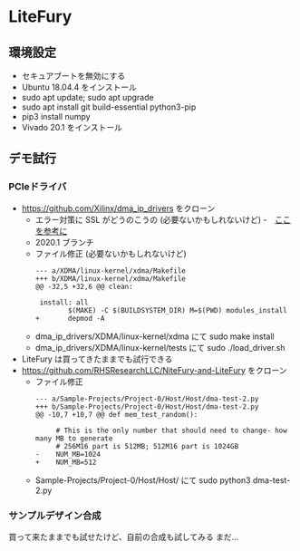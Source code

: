 # LiteFury
## 環境設定
- セキュアブートを無効にする
- Ubuntu 18.04.4 をインストール
- sudo apt update; sudo apt upgrade
- sudo apt install git build-essential python3-pip
- pip3 install numpy
- Vivado 20.1 をインストール

## デモ試行
### PCIeドライバ
- https://github.com/Xilinx/dma_ip_drivers をクローン
  - エラー対策に SSL がどうのこうの (必要ないかもしれないけど)
    -　[ここを参考に](https://superuser.com/questions/1214116/no-openssl-sign-file-signing-key-pem-leads-to-error-while-loading-kernel-modules/1322832#1322832)
  - 2020.1 ブランチ
  - ファイル修正 (必要ないかもしれないけど)
    ``` 
    --- a/XDMA/linux-kernel/xdma/Makefile
    +++ b/XDMA/linux-kernel/xdma/Makefile
    @@ -32,5 +32,6 @@ clean:
     
     install: all
            $(MAKE) -C $(BUILDSYSTEM_DIR) M=$(PWD) modules_install
    +       depmod -A
    ```
  - dma_ip_drivers/XDMA/linux-kernel/xdma にて sudo make install
  - dma_ip_drivers/XDMA/linux-kernel/tests にて sudo ./load_driver.sh 
- LiteFury は買ってきたままでも試行できる
- https://github.com/RHSResearchLLC/NiteFury-and-LiteFury をクローン
  - ファイル修正
    ```
    --- a/Sample-Projects/Project-0/Host/Host/dma-test-2.py
    +++ b/Sample-Projects/Project-0/Host/Host/dma-test-2.py
    @@ -10,7 +10,7 @@ def mem_test_random():
     
         # This is the only number that should need to change- how many MB to generate
         # 256M16 part is 512MB; 512M16 part is 1024GB
    -    NUM_MB=1024
    +    NUM_MB=512
    ```
  - Sample-Projects/Project-0/Host/Host/ にて sudo python3 dma-test-2.py

### サンプルデザイン合成
買って来たままでも試せたけど、自前の合成も試してみる
まだ…